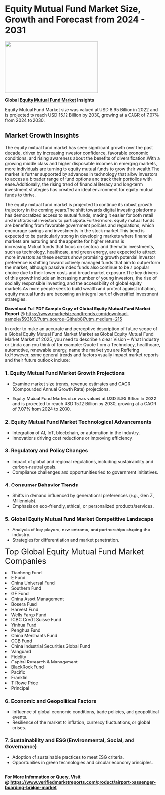 <H1>Equity Mutual Fund Market Size, Growth and Forecast from 2024 - 2031</H1><img class="aligncenter size-medium wp-image-584254" src="https://thirdeyenews.in/wp-content/uploads/2024/09/Global-Market-Research-300x168.jpeg" alt="" width="300" height="168" /><p><strong>Global&nbsp;<a href="https://www.marketsizeandtrends.com/download-sample/593106/?utm_source=Github8j?utm_medium=215">Equity Mutual Fund Market</a> Insights</strong></p><p>Equity Mutual Fund Market size was valued at USD 8.95 Billion in 2022 and is projected to reach USD 15.12 Billion by 2030, growing at a CAGR of 7.07% from 2024 to 2030.</p><p><h2>Market Growth Insights</h2> <p>The equity mutual fund market has seen significant growth over the past decade, driven by increasing investor confidence, favorable economic conditions, and rising awareness about the benefits of diversification.With a growing middle class and higher disposable incomes in emerging markets, more individuals are turning to equity mutual funds to grow their wealth.The market is further supported by advances in technology that allow investors to access a broader range of fund options and track their portfolios with ease.Additionally, the rising trend of financial literacy and long-term investment strategies has created an ideal environment for equity mutual funds to thrive.</p> <p>The equity mutual fund market is projected to continue its robust growth trajectory in the coming years.The shift towards digital investing platforms has democratized access to mutual funds, making it easier for both retail and institutional investors to participate.Furthermore, equity mutual funds are benefiting from favorable government policies and regulations, which encourage savings and investments in the stock market.This trend is expected to be particularly strong in developing markets where financial markets are maturing and the appetite for higher returns is increasing.Mutual funds that focus on sectoral and thematic investments, such as technology, healthcare, and green energy, are expected to attract more investors as these sectors show promising growth potential.Investor preference is shifting toward actively managed funds that aim to outperform the market, although passive index funds also continue to be a popular choice due to their lower costs and broad market exposure.The key drivers of this growth include an increasing number of young investors, the rise of socially responsible investing, and the accessibility of global equity markets.As more people seek to build wealth and protect against inflation, equity mutual funds are becoming an integral part of diversified investment strategies.<p><span class=""><strong>Download Full PDF Sample Copy of Global Equity Mutual Fund Market Report</strong> @ <a href="https://www.marketsizeandtrends.com/download-sample/593106/?utm_source=Github8j?utm_medium=215" target="_blank">https://www.marketsizeandtrends.com/download-sample/593106/?utm_source=Github8j?utm_medium=215</a></span></p><p>In order to make an accurate and perceptive description of future scope of a Global&nbsp;Equity Mutual Fund Market Market as Global&nbsp;Equity Mutual Fund Market Market of 2025, you need to describe a clear Vision &ndash; What Industry or Linda can you think of for example: Quote from a Technology, healthcare, automotive, renewable energy, name the market you are Reffering to.However, some general trends and factors usually impact market reports and their future outlook include:</p><h3>1.&nbsp;<strong>Equity Mutual Fund Market Growth Projections</strong></h3><ul><li>Examine market size trends, revenue estimates and CAGR (Compounded Annual Growth Rate) projections.</li><li><p>Equity Mutual Fund Market size was valued at USD 8.95 Billion in 2022 and is projected to reach USD 15.12 Billion by 2030, growing at a CAGR of 7.07% from 2024 to 2030.</p></li></ul><h3>2.&nbsp;<strong>Equity Mutual Fund Market Technological Advancements</strong></h3><ul><li>Integration of AI, IoT, blockchain, or automation in the industry.</li><li>Innovations driving cost reductions or improving efficiency.</li></ul><h3>3.&nbsp;<strong>Regulatory and Policy Changes</strong></h3><ul><li>Impact of global and regional regulations, including sustainability and carbon-neutral goals.</li><li>Compliance challenges and opportunities tied to government initiatives.</li></ul><h3>4.&nbsp;<strong>Consumer Behavior Trends</strong></h3><ul><li>Shifts in demand influenced by generational preferences (e.g., Gen Z, Millennials).</li><li>Emphasis on eco-friendly, ethical, or personalized products/services.</li></ul><h3>5.&nbsp;<strong>Global Equity Mutual Fund Market Competitive Landscape</strong></h3><ul><li>Analysis of key players, new entrants, and partnerships shaping the industry.</li><li>Strategies for differentiation and market penetration.</li></ul><p data-pm-slice="1 1 []"><span style="color: inherit; font-family: inherit; font-size: 25px;">Top Global Equity Mutual Fund Market Companies</span></p><div class="" data-test-id=""><p><li>Tianhong Fund</li><li> E Fund</li><li> China Universal Fund</li><li> Southern Fund</li><li> GF Fund</li><li> China Asset Management</li><li> Bosera Fund</li><li> Harvest Fund</li><li> Wells Fargo Fund</li><li> ICBC Credit Suisse Fund</li><li> Yinhua Fund</li><li> Penghua Fund</li><li> China Merchants Fund</li><li> CCB Fund</li><li> China Industrial Securities Global Fund</li><li> Vanguard</li><li> Fidelity</li><li> Capital Research & Management</li><li> BlackRock Fund</li><li> Pacific</li><li> Franklin</li><li> T Rowe Price</li><li> Principal</li></p></div><h3>6.&nbsp;<strong>Economic and Geopolitical Factors</strong></h3><ul><li>Influence of global economic conditions, trade policies, and geopolitical events.</li><li>Resilience of the market to inflation, currency fluctuations, or global crises.</li></ul><h3>7.&nbsp;<strong>Sustainability and ESG (Environmental, Social, and Governance)</strong></h3><ul><li>Adoption of sustainable practices to meet ESG criteria.</li><li>Opportunities in green technologies and circular economy principles.</li></ul><h2><strong style="font-size: 14px;">For More Information or Query, Visit @&nbsp;</strong><a style="background-color: #ffffff; font-size: 14px;" href="https://www.marketsizeandtrends.com/report/equity-mutual-fund-market/" target="_blank">https://www.verifiedmarketreports.com/product/airport-passenger-boarding-bridge-market</a></h2>